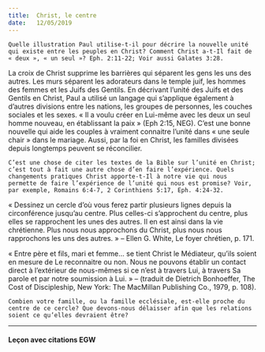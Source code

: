 ```yaml
---
title:  Christ, le centre
date:   12/05/2019
---
```


`Quelle illustration Paul utilise-t-il pour décrire la nouvelle unité qui existe entre les peuples en Christ? Comment Christ a-t-Il fait de « deux », « un seul »? Eph. 2:11-22; Voir aussi Galates 3:28.`

La croix de Christ supprime les barrières qui séparent les gens les uns des autres. Les murs séparent les adorateurs dans le temple juif, les hommes des femmes et les Juifs des Gentils. En décrivant l’unité des Juifs et des Gentils en Christ, Paul a utilisé un langage qui s’applique également à d’autres divisions entre les nations, les groupes de personnes, les couches sociales et les sexes. « Il a voulu créer en Lui-même avec les deux un seul homme nouveau, en établissant la paix » (Eph 2:15, NEG). C’est une bonne nouvelle qui aide les couples à vraiment connaitre l’unité dans « une seule chair » dans le mariage. Aussi, par la foi en Christ, les familles divisées depuis longtemps peuvent se réconcilier.

`C’est une chose de citer les textes de la Bible sur l’unité en Christ; c’est tout à fait une autre chose d’en faire l’expérience. Quels changements pratiques Christ apporte-t-Il à notre vie qui nous permette de faire l’expérience de l’unité qui nous est promise? Voir, par exemple, Romains 6:4-7, 2 Corinthiens 5:17, Eph. 4:24-32.`

« Dessinez un cercle d’où vous ferez partir plusieurs lignes depuis la circonférence jusqu’au centre. Plus celles-ci s’approchent du centre, plus elles se rapprochent les unes des autres. Il en est ainsi dans la vie chrétienne. Plus nous nous approchons du Christ, plus nous nous rapprochons les uns des autres. » – Ellen G. White, Le foyer chrétien, p. 171.

« Entre père et fils, mari et femme... se tient Christ le Médiateur, qu’ils soient en mesure de Le reconnaitre ou non. Nous ne pouvons établir un contact direct à l’extérieur de nous-mêmes si ce n’est à travers Lui, à travers Sa parole et par notre soumission à Lui. » – (traduit de Dietrich Bonhoeffer, The Cost of Discipleship, New York: The MacMillan Publishing Co., 1979, p. 108).

`Combien votre famille, ou la famille ecclésiale, est-elle proche du centre de ce cercle? Que devons-nous délaisser afin que les relations soient ce qu’elles devraient être?`

---

#### Leçon avec citations EGW